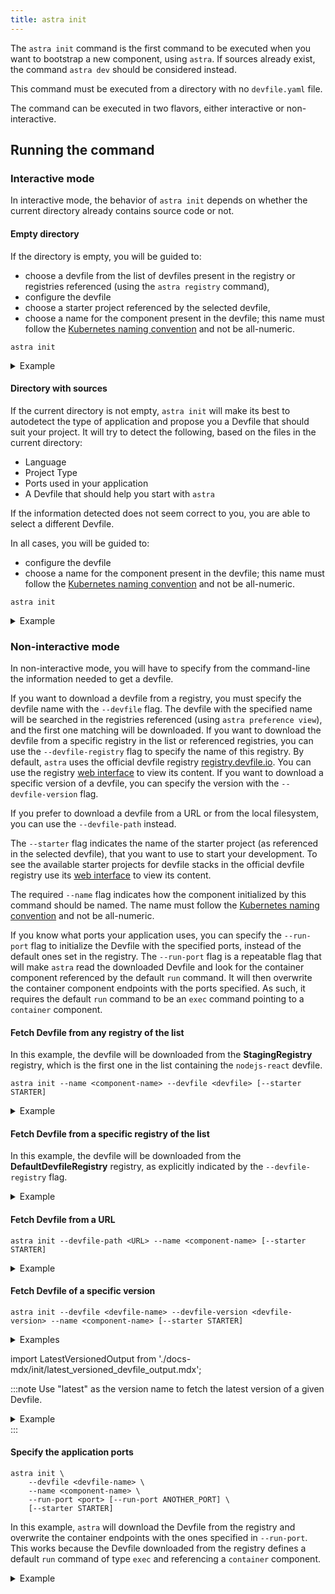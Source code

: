 ```yaml
---
title: astra init
---
```


The `astra init` command is the first command to be executed when you want to bootstrap a new component, using `astra`. If sources already exist,
the command `astra dev` should be considered instead.

This command must be executed from a directory with no `devfile.yaml` file.

The command can be executed in two flavors, either interactive or non-interactive.

## Running the command
### Interactive mode

In interactive mode, the behavior of `astra init` depends on whether the current directory already contains source code or not.

#### Empty directory

If the directory is empty, you will be guided to:
- choose a devfile from the list of devfiles present in the registry or registries referenced (using the `astra registry` command),
- configure the devfile
- choose a starter project referenced by the selected devfile,
- choose a name for the component present in the devfile; this name must follow the [Kubernetes naming convention](https://kubernetes.io/docs/concepts/overview/working-with-objects/names/#dns-label-names) and not be all-numeric.

```console
astra init
```

<details>
<summary>Example</summary>

import EmptyDirOutput from './docs-mdx/init/interactive_mode_empty_directory_output.mdx';

<EmptyDirOutput />

</details>

#### Directory with sources

If the current directory is not empty, `astra init` will make its best to autodetect the type of application and propose you a Devfile that should suit your project.
It will try to detect the following, based on the files in the current directory:
- Language
- Project Type
- Ports used in your application
- A Devfile that should help you start with `astra` 

If the information detected does not seem correct to you, you are able to select a different Devfile.

In all cases, you will be guided to:
- configure the devfile
- choose a name for the component present in the devfile; this name must follow the [Kubernetes naming convention](https://kubernetes.io/docs/concepts/overview/working-with-objects/names/#dns-label-names) and not be all-numeric.

```console
astra init
```

<details>
<summary>Example</summary>

import NonEmptyDirectoryOutput from './docs-mdx/init/interactive_mode_directory_with_sources_output.mdx'

<NonEmptyDirectoryOutput />
</details>

### Non-interactive mode

In non-interactive mode, you will have to specify from the command-line the information needed to get a devfile.

If you want to download a devfile from a registry, you must specify the devfile name with the `--devfile` flag. The devfile with the specified name will be searched in the registries referenced (using `astra preference view`), and the first one matching will be downloaded.
If you want to download the devfile from a specific registry in the list or referenced registries, you can use the `--devfile-registry` flag to specify the name of this registry. By default, `astra` uses the official devfile registry [registry.devfile.io](https://registry.devfile.io). You can use the registry [web interface](https://registry.devfile.io/viewer) to view its content.
If you want to download a specific version of a devfile, you can specify the version with the `--devfile-version` flag.

If you prefer to download a devfile from a URL or from the local filesystem, you can use the `--devfile-path` instead.

The `--starter` flag indicates the name of the starter project (as referenced in the selected devfile), that you want to use to start your development. To see the available starter projects for devfile stacks in the official devfile registry use its [web interface](https://registry.devfile.io/viewer) to view its content.  

The required `--name` flag indicates how the component initialized by this command should be named. The name must follow the [Kubernetes naming convention](https://kubernetes.io/docs/concepts/overview/working-with-objects/names/#dns-label-names) and not be all-numeric.

If you know what ports your application uses, you can specify the `--run-port` flag to initialize the Devfile with the specified ports, instead of the default ones set in the registry.
The `--run-port` flag is a repeatable flag that will make `astra` read the downloaded Devfile and look for the container component referenced by the default `run` command.
It will then overwrite the container component endpoints with the ports specified.
As such, it requires the default `run` command to be an `exec` command pointing to a `container` component.

#### Fetch Devfile from any registry of the list

In this example, the devfile will be downloaded from the **StagingRegistry** registry, which is the first one in the list containing the `nodejs-react` devfile.
```shell
astra init --name <component-name> --devfile <devfile> [--starter STARTER]
```
<details>
<summary>Example</summary>

<RegistryOutput />

import RegistryListOutput from './docs-mdx/init/registry_list_output.mdx'

<RegistryListOutput />

import DevfileFromAnyRegistryOutput from './docs-mdx/init/devfile_from_any_registry_output.mdx'

<DevfileFromAnyRegistryOutput />

</details>


#### Fetch Devfile from a specific registry of the list

In this example, the devfile will be downloaded from the **DefaultDevfileRegistry** registry, as explicitly indicated by the `--devfile-registry` flag.
<details>
<summary>Example</summary>

import RegistryOutput from './docs-mdx/init/registry_output.mdx'

<RegistryOutput />

import DevfileFromSpecificRegistryOutput from './docs-mdx/init/devfile_from_specific_registry_output.mdx';

<DevfileFromSpecificRegistryOutput />

</details>


#### Fetch Devfile from a URL

```console
astra init --devfile-path <URL> --name <component-name> [--starter STARTER]
```
<details>
<summary>Example</summary>

import DevfileFromURLOutput from './docs-mdx/init/devfile_from_url_output.mdx';

<DevfileFromURLOutput />

</details>

#### Fetch Devfile of a specific version

```console
astra init --devfile <devfile-name> --devfile-version <devfile-version> --name <component-name> [--starter STARTER]
```

<details>
<summary>Examples</summary>

import VersionedOutput from './docs-mdx/init/versioned_devfile_output.mdx';

<VersionedOutput />

</details>

import LatestVersionedOutput from './docs-mdx/init/latest_versioned_devfile_output.mdx';

:::note
Use "latest" as the version name to fetch the latest version of a given Devfile.

<details>
<summary>Example</summary>

<LatestVersionedOutput />

</details>
:::

#### Specify the application ports


```console
astra init \
    --devfile <devfile-name> \
    --name <component-name> \
    --run-port <port> [--run-port ANOTHER_PORT] \
    [--starter STARTER]
```

In this example, `astra` will download the Devfile from the registry and overwrite the container endpoints with the ones specified in `--run-port`.
This works because the Devfile downloaded from the registry defines a default `run` command of type `exec` and referencing a `container` component.

<details>
<summary>Example</summary>

import DevfileWithRunPortOutput from './docs-mdx/init/devfile_with_run-port_output.mdx';

<DevfileWithRunPortOutput />

</details>
